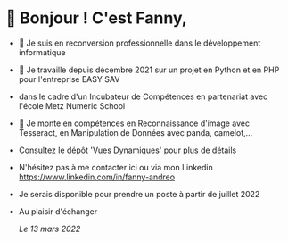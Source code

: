  # 👋 Bonjour ! C'est Fanny,

- 👀 Je suis en reconversion professionnelle dans le développement informatique
- 🌱 Je travaille depuis décembre 2021 sur un projet en Python et en PHP pour l'entreprise EASY SAV
- dans le cadre d'un Incubateur de Compétences en partenariat avec l'école Metz Numeric School
- 💞️ Je monte en compétences en Reconnaissance d'image avec Tesseract, en Manipulation de Données avec panda, camelot,...
- Consultez le dépôt 'Vues Dynamiques' pour plus de détails
- N'hésitez pas à me contacter ici ou via mon Linkedin https://www.linkedin.com/in/fanny-andreo
- Je serais disponible pour prendre un poste à partir de juillet 2022
- Au plaisir d'échanger

  <i>Le 13 mars 2022</i>



